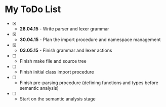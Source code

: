 My ToDo List
============

- [x] - **28.04.15** - Write parser and lexer grammar
- [x] - **30.04.15** - Plan the import procedure and namespace management
- [x] - **03.05.15** - Finish grammar and lexer actions
- [ ] - Finish make file and source tree
- [ ] - Finish initial class import procedure
- [ ] - Finish pre-parsing procedure (defining functions and types before semantic analysis)
- [ ] - Start on the semantic analysis stage
